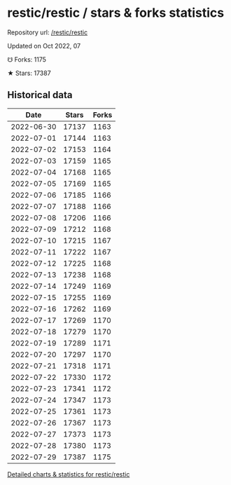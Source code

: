 # restic/restic / stars & forks statistics

Repository url: [/restic/restic](https://github.com/restic/restic)

Updated on Oct 2022, 07

☋ Forks: 1175

★ Stars: 17387

## Historical data
| Date | Stars | Forks |
|------|-------|-------|
| 2022-06-30 | 17137 | 1163 | 
| 2022-07-01 | 17144 | 1163 | 
| 2022-07-02 | 17153 | 1164 | 
| 2022-07-03 | 17159 | 1165 | 
| 2022-07-04 | 17168 | 1165 | 
| 2022-07-05 | 17169 | 1165 | 
| 2022-07-06 | 17185 | 1166 | 
| 2022-07-07 | 17188 | 1166 | 
| 2022-07-08 | 17206 | 1166 | 
| 2022-07-09 | 17212 | 1168 | 
| 2022-07-10 | 17215 | 1167 | 
| 2022-07-11 | 17222 | 1167 | 
| 2022-07-12 | 17225 | 1168 | 
| 2022-07-13 | 17238 | 1168 | 
| 2022-07-14 | 17249 | 1169 | 
| 2022-07-15 | 17255 | 1169 | 
| 2022-07-16 | 17262 | 1169 | 
| 2022-07-17 | 17269 | 1170 | 
| 2022-07-18 | 17279 | 1170 | 
| 2022-07-19 | 17289 | 1171 | 
| 2022-07-20 | 17297 | 1170 | 
| 2022-07-21 | 17318 | 1171 | 
| 2022-07-22 | 17330 | 1172 | 
| 2022-07-23 | 17341 | 1172 | 
| 2022-07-24 | 17347 | 1173 | 
| 2022-07-25 | 17361 | 1173 | 
| 2022-07-26 | 17367 | 1173 | 
| 2022-07-27 | 17373 | 1173 | 
| 2022-07-28 | 17380 | 1173 | 
| 2022-07-29 | 17387 | 1175 | 


[Detailed charts & statistics for restic/restic](https://reviewgithub.com/rep/restic/restic)
